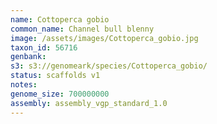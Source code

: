 ```yaml
---
name: Cottoperca gobio
common_name: Channel bull blenny
image: /assets/images/Cottoperca_gobio.jpg
taxon_id: 56716
genbank:
s3: s3://genomeark/species/Cottoperca_gobio/
status: scaffolds v1
notes:
genome_size: 700000000
assembly: assembly_vgp_standard_1.0
---
```


